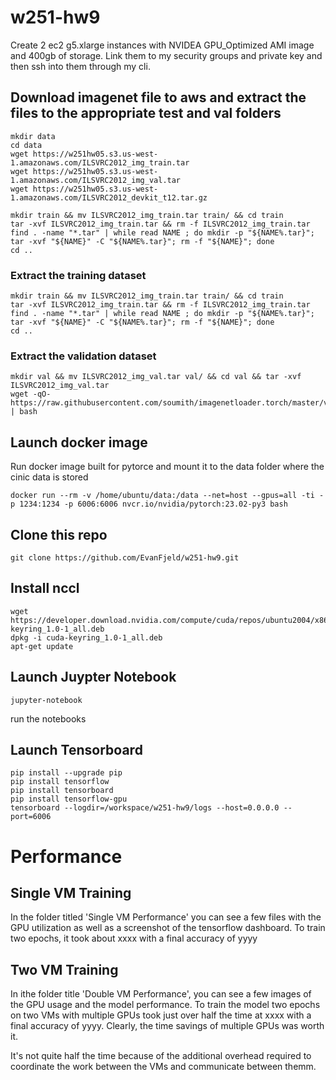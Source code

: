 # w251-hw9

Create 2 ec2 g5.xlarge instances with NVIDEA GPU_Optimized AMI image and 400gb of storage. Link them to my security groups and private key and then ssh into them through my cli.

## Download imagenet file to aws and extract the files to the appropriate test and val folders
```
mkdir data
cd data
wget https://w251hw05.s3.us-west-1.amazonaws.com/ILSVRC2012_img_train.tar
wget https://w251hw05.s3.us-west-1.amazonaws.com/ILSVRC2012_img_val.tar
wget https://w251hw05.s3.us-west-1.amazonaws.com/ILSVRC2012_devkit_t12.tar.gz

mkdir train && mv ILSVRC2012_img_train.tar train/ && cd train
tar -xvf ILSVRC2012_img_train.tar && rm -f ILSVRC2012_img_train.tar
find . -name "*.tar" | while read NAME ; do mkdir -p "${NAME%.tar}"; tar -xvf "${NAME}" -C "${NAME%.tar}"; rm -f "${NAME}"; done
cd ..
```

### Extract the training dataset
```
mkdir train && mv ILSVRC2012_img_train.tar train/ && cd train
tar -xvf ILSVRC2012_img_train.tar && rm -f ILSVRC2012_img_train.tar
find . -name "*.tar" | while read NAME ; do mkdir -p "${NAME%.tar}"; tar -xvf "${NAME}" -C "${NAME%.tar}"; rm -f "${NAME}"; done
cd ..
```

### Extract the validation dataset
```
mkdir val && mv ILSVRC2012_img_val.tar val/ && cd val && tar -xvf ILSVRC2012_img_val.tar
wget -qO- https://raw.githubusercontent.com/soumith/imagenetloader.torch/master/valprep.sh | bash
```

## Launch docker image
Run docker image built for pytorce and mount it to the data folder where the cinic data is stored
```
docker run --rm -v /home/ubuntu/data:/data --net=host --gpus=all -ti -p 1234:1234 -p 6006:6006 nvcr.io/nvidia/pytorch:23.02-py3 bash
```

## Clone this repo
```
git clone https://github.com/EvanFjeld/w251-hw9.git
```

## Install nccl
```
wget https://developer.download.nvidia.com/compute/cuda/repos/ubuntu2004/x86_64/cuda-keyring_1.0-1_all.deb
dpkg -i cuda-keyring_1.0-1_all.deb
apt-get update
```

## Launch Juypter Notebook
```
jupyter-notebook
```
run the notebooks

## Launch Tensorboard
```
pip install --upgrade pip
pip install tensorflow
pip install tensorboard
pip install tensorflow-gpu
tensorboard --logdir=/workspace/w251-hw9/logs --host=0.0.0.0 --port=6006
```

# Performance

## Single VM Training
In the folder titled 'Single VM Performance' you can see a few files with the GPU utilization as well as a screenshot of the tensorflow dashboard. To train two epochs, it took about xxxx with a final accuracy of yyyy

## Two VM Training
In ithe folder title 'Double VM Performance', you can see a few images of the GPU usage and the model performance. To train the model two epochs on two VMs with multiple GPUs took just over half the time at xxxx with a final accuracy of yyyy. Clearly, the time savings of multiple GPUs was worth it. 

It's not quite half the time because of the additional overhead required to coordinate the work between the VMs and communicate between themm. 
